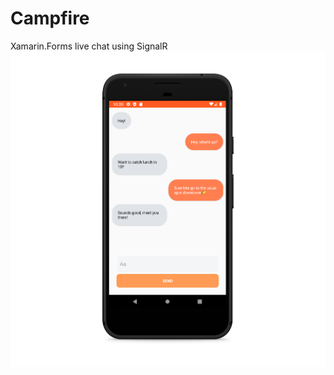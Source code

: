 # Campfire
Xamarin.Forms live chat using SignalR
![Screenshot](https://github.com/pynacl/Campfire/blob/master/screenshots/screenshot.png)
